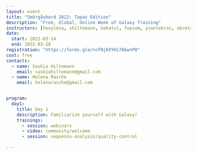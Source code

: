 ```yaml
---
layout: event
title: "Smörgåsbord 2022: Tapas Edition"
description: "Free, Global, Online Week of Galaxy Training"
instructors: [hexylena, shiltemann, bebatut, fopsom, yvanlebras, abretaud]
date:
  start: 2022-03-14
  end: 2022-03-18
registration: "https://forms.gle/ncFNjKXYHi7AbwnP8"
cost: free
contacts:
  - name: Saskia Hiltemann
    email: saskiahiltemann@gmail.com
  - name: Helena Rasche
    email: helenarasche@gmail.com


program:
  day1:
    title: Day 1
    description: Familiarize yourself with Galaxy!
    trainings:
      - session: webinars
      - video: community/welcome
      - session: sequence-analysis/quality-control

---
```

